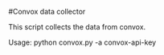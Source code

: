 #Convox data collector

This script collects the data from convox.

Usage:
python convox.py -a convox-api-key
